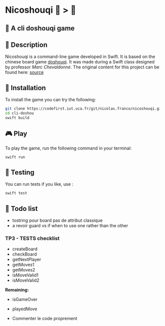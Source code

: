 # Nicoshouqi 🐀 > 🐘

## 🎲 A cli doshouqi game

## 📝 Description

Nicoshouqi is a command-line game developed in Swift. It is based on the chinese board game [doshouqi](link-to-smth??). It was made during a Swift class designed by professor _Marc Chevaldonné_. The original content for this project can be found here: [source](https://codefirst.iut.uca.fr/git/mchSamples_Apple/DouShouQi) 

## 🚀 Installation

To install the game you can try the following: 

```sh
git clone https://codefirst.iut.uca.fr/git/nicolas.franco/nicoshouqi.git
cd cli-doshou
swift build
```

## 🎮 Play 
To play the game, run the following command in your terminal:
```sh
swift run
```

## 🧪 Testing
You can run tests if you like, use :
```sh
swift test
```

## :memo: Todo list
* tostring pour board pas de attribut classique
* a revoir guard vs if when to use one rather than the other

### TP3 - TESTS checklist
* createBoard
* checkBoard
* getNextPlayer
* getMoves1
* getMoves2
* isMoveValid1
* isMoveValid2

__Remaining:__  
* isGameOver
* playedMove

* Commenter le code proprement 







